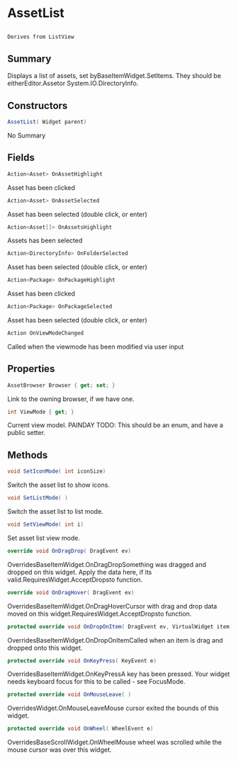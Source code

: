 # AssetList

## 
```c#
Derives from ListView
```

## Summary

Displays a list of assets, set byBaseItemWidget.SetItems. They should be eitherEditor.Assetor System.IO.DirectoryInfo.
## Constructors

```c#
AssetList( Widget parent) 
```
No Summary
## Fields

```c#
Action<Asset> OnAssetHighlight
```
Asset has been clicked
```c#
Action<Asset> OnAssetSelected
```
Asset has been selected (double click, or enter)
```c#
Action<Asset[]> OnAssetsHighlight
```
Assets has been selected
```c#
Action<DirectoryInfo> OnFolderSelected
```
Asset has been selected (double click, or enter)
```c#
Action<Package> OnPackageHighlight
```
Asset has been clicked
```c#
Action<Package> OnPackageSelected
```
Asset has been selected (double click, or enter)
```c#
Action OnViewModeChanged
```
Called when the viewmode has been modified via user input
## Properties

```c#
AssetBrowser Browser { get; set; } 
```
Link to the owning browser, if we have one.
```c#
int ViewMode { get; } 
```
Current view model.
PAINDAY TODO: This should be an enum, and have a public setter.
## Methods

```c#
void SetIconMode( int iconSize) 
```
Switch the asset list to show icons.
```c#
void SetListMode( ) 
```
Switch the asset list to list mode.
```c#
void SetViewMode( int i) 
```
Set asset list view mode.
```c#
override void OnDragDrop( DragEvent ev) 
```
OverridesBaseItemWidget.OnDragDropSomething was dragged and dropped on this widget. Apply the data here, if its valid.RequiresWidget.AcceptDropsto function.
```c#
override void OnDragHover( DragEvent ev) 
```
OverridesBaseItemWidget.OnDragHoverCursor with drag and drop data moved on this widget.RequiresWidget.AcceptDropsto function.
```c#
protected override void OnDropOnItem( DragEvent ev, VirtualWidget item) 
```
OverridesBaseItemWidget.OnDropOnItemCalled when an item is drag and dropped onto this widget.
```c#
protected override void OnKeyPress( KeyEvent e) 
```
OverridesBaseItemWidget.OnKeyPressA key has been pressed. Your widget needs keyboard focus for this to be called - see FocusMode.
```c#
protected override void OnMouseLeave( ) 
```
OverridesWidget.OnMouseLeaveMouse cursor exited the bounds of this widget.
```c#
protected override void OnWheel( WheelEvent e) 
```
OverridesBaseScrollWidget.OnWheelMouse wheel was scrolled while the mouse cursor was over this widget.
